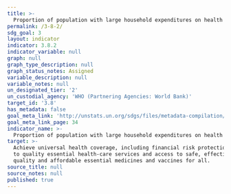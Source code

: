 ```yaml
---
title: >-
  Proportion of population with large household expenditures on health as a share of total household expenditure or income
permalink: /3-8-2/
sdg_goal: 3
layout: indicator
indicator: 3.8.2
indicator_variable: null
graph: null
graph_type_description: null
graph_status_notes: Assigned
variable_description: null
variable_notes: null
un_designated_tier: '2'
un_custodial_agency: 'WHO (Partnering Agencies: World Bank)'
target_id: '3.8'
has_metadata: false
goal_meta_link: 'http://unstats.un.org/sdgs/files/metadata-compilation/Metadata-Goal-3.pdf'
goal_meta_link_page: 34
indicator_name: >-
  Proportion of population with large household expenditures on health as a share of total household expenditure or income
target: >-
  Achieve universal health coverage, including financial risk protection, access
  to quality essential health-care services and access to safe, effective,
  quality and affordable essential medicines and vaccines for all.
source_title: null
source_notes: null
published: true
---
```

